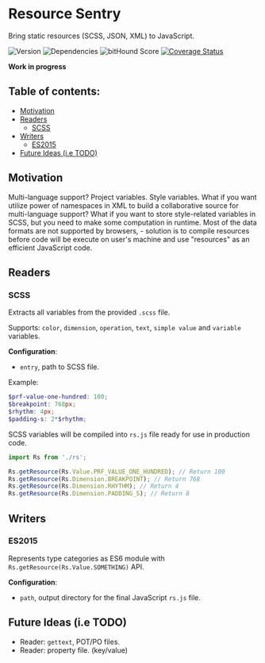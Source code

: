 # Resource Sentry

Bring static resources (SCSS, JSON, XML) to JavaScript.

![Version](https://img.shields.io/npm/v/resource-sentry.svg)
![Dependencies](https://david-dm.org/NicolasSiver/resource-sentry.svg)
![bitHound Score](https://www.bithound.io/github/NicolasSiver/resource-sentry/badges/score.svg)
[![Coverage Status](https://coveralls.io/repos/github/NicolasSiver/resource-sentry/badge.svg?branch=master)](https://coveralls.io/github/NicolasSiver/resource-sentry?branch=master)

**Work in progress**

## Table of contents:

<!-- START doctoc generated TOC please keep comment here to allow auto update -->
<!-- DON'T EDIT THIS SECTION, INSTEAD RE-RUN doctoc TO UPDATE -->
 

- [Motivation](#motivation)
- [Readers](#readers)
  - [SCSS](#scss)
- [Writers](#writers)
  - [ES2015](#es2015)
- [Future Ideas (i.e TODO)](#future-ideas-ie-todo)

<!-- END doctoc generated TOC please keep comment here to allow auto update -->


## Motivation

Multi-language support? Project variables. Style variables. What if you want utilize power of namespaces in XML to build a collaborative source for multi-language support? What if you want to store style-related variables in SCSS, but you need to make some computation in runtime. Most of the data formats are not supported by browsers, - solution is to compile resources before code will be execute on user's machine and use "resources" as an efficient JavaScript code.

## Readers

### SCSS

Extracts all variables from the provided `.scss` file.

Supports: `color`, `dimension`, `operation`, `text`, `simple value` and `variable` variables.

**Configuration**:

- `entry`, path to SCSS file.

Example:

```scss
$prf-value-one-hundred: 100;
$breakpoint: 768px;
$rhythm: 4px;
$padding-s: 2*$rhythm;
```

SCSS variables will be compiled into `rs.js` file ready for use in production code.

```js
import Rs from './rs';

Rs.getResource(Rs.Value.PRF_VALUE_ONE_HUNDRED); // Return 100
Rs.getResource(Rs.Dimension.BREAKPOINT); // Return 768
Rs.getResource(Rs.Dimension.RHYTHM); // Return 4
Rs.getResource(Rs.Dimension.PADDING_S); // Return 8
```

## Writers

### ES2015

Represents type categories as ES6 module with `Rs.getResource(Rs.Value.SOMETHING)` API.

**Configuration**:

- `path`, output directory for the final JavaScript `rs.js` file.


## Future Ideas (i.e TODO)

- Reader: `gettext`, POT/PO files.
- Reader: property file. (key/value)
